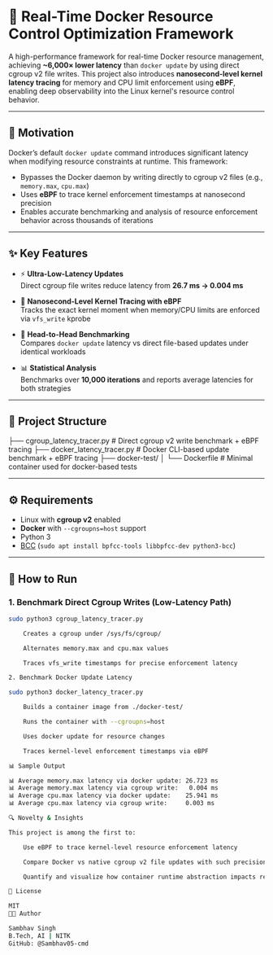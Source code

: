 # 🚀 Real-Time Docker Resource Control Optimization Framework

A high-performance framework for real-time Docker resource management, achieving **~6,000× lower latency** than `docker update` by using direct cgroup v2 file writes. This project also introduces **nanosecond-level kernel latency tracing** for memory and CPU limit enforcement using **eBPF**, enabling deep observability into the Linux kernel's resource control behavior.

---

## 🧠 Motivation

Docker’s default `docker update` command introduces significant latency when modifying resource constraints at runtime. This framework:
- Bypasses the Docker daemon by writing directly to cgroup v2 files (e.g., `memory.max`, `cpu.max`)
- Uses **eBPF** to trace kernel enforcement timestamps at nanosecond precision
- Enables accurate benchmarking and analysis of resource enforcement behavior across thousands of iterations

---

## ✨ Key Features

- ⚡ **Ultra-Low-Latency Updates**  
  Direct cgroup file writes reduce latency from **26.7 ms → 0.004 ms**

- 🧠 **Nanosecond-Level Kernel Tracing with eBPF**  
  Tracks the exact kernel moment when memory/CPU limits are enforced via `vfs_write` kprobe

- 🧪 **Head-to-Head Benchmarking**  
  Compares `docker update` latency vs direct file-based updates under identical workloads

- 📊 **Statistical Analysis**  
  Benchmarks over **10,000 iterations** and reports average latencies for both strategies

---

## 📁 Project Structure

├── cgroup_latency_tracer.py # Direct cgroup v2 write benchmark + eBPF tracing
├── docker_latency_tracer.py # Docker CLI-based update benchmark + eBPF tracing
├── docker-test/
│ └── Dockerfile # Minimal container used for docker-based tests


---

## ⚙️ Requirements

- Linux with **cgroup v2** enabled
- **Docker** with `--cgroupns=host` support
- Python 3
- [BCC](https://github.com/iovisor/bcc) (`sudo apt install bpfcc-tools libbpfcc-dev python3-bcc`)

---

## 🧪 How to Run

### 1. Benchmark Direct Cgroup Writes (Low-Latency Path)
```bash
sudo python3 cgroup_latency_tracer.py

    Creates a cgroup under /sys/fs/cgroup/

    Alternates memory.max and cpu.max values

    Traces vfs_write timestamps for precise enforcement latency

2. Benchmark Docker Update Latency

sudo python3 docker_latency_tracer.py

    Builds a container image from ./docker-test/

    Runs the container with --cgroupns=host

    Uses docker update for resource changes

    Traces kernel-level enforcement timestamps via eBPF

📊 Sample Output

📊 Average memory.max latency via docker update: 26.723 ms
📊 Average memory.max latency via cgroup write:   0.004 ms
📊 Average cpu.max latency via docker update:    25.941 ms
📊 Average cpu.max latency via cgroup write:     0.003 ms

🔍 Novelty & Insights

This project is among the first to:

    Use eBPF to trace kernel-level resource enforcement latency

    Compare Docker vs native cgroup v2 file updates with such precision

    Quantify and visualize how container runtime abstraction impacts real-time control

📜 License

MIT
👨‍🔬 Author

Sambhav Singh
B.Tech, AI | NITK
GitHub: @Sambhav05-cmd
